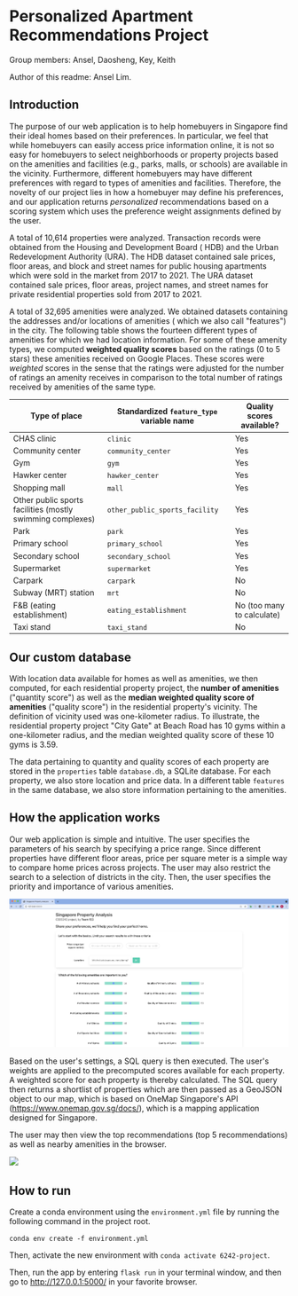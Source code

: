 # Personalized Apartment Recommendations Project

Group members: Ansel, Daosheng, Key, Keith

Author of this readme: Ansel Lim.

## Introduction

The purpose of our web application is to help homebuyers in Singapore find their ideal homes based on their preferences.
In particular, we feel that while homebuyers can easily access price information online, it is not so easy for
homebuyers to select neighborhoods or property projects based on the amenities and facilities (e.g., parks, malls, or
schools) are available in the vicinity. Furthermore, different homebuyers may have different preferences with regard to
types of amenities and facilities. Therefore, the novelty of our project lies in how a homebuyer may define his
preferences, and our application returns *personalized* recommendations based on a scoring system which uses the
preference weight assignments defined by the user.

A total of 10,614 properties were analyzed. Transaction records were obtained from the Housing and Development Board (
HDB) and the Urban Redevelopment Authority (URA). The HDB dataset contained sale prices, floor areas, and block and
street names for public housing apartments which were sold in the market from 2017 to 2021. The URA dataset contained
sale prices, floor areas, project names, and street names for private residential properties sold from 2017 to 2021.

A total of 32,695 amenities were analyzed. We obtained datasets containing the addresses and/or locations of amenities (
which we also call "features") in the city. The following table shows the fourteen different types of amenities for
which we had location information. For some of these amenity types, we computed **weighted quality scores** based on the
ratings (0 to 5 stars) these amenities received on Google Places. These scores were *weighted* scores in the sense that
the ratings were adjusted for the number of ratings an amenity receives in comparison to the total number of ratings
received by amenities of the same type.

| Type of place                                              | Standardized `feature_type` variable name | Quality scores available? |
|------------------------------------------------------------|-------------------------------------------| --- |
| CHAS clinic                                                | `clinic`                                  | Yes |
| Community center                                           | `community_center`                        | Yes |
| Gym                                                        | `gym`                                     | Yes |
| Hawker center                                              | `hawker_center`                           | Yes |
| Shopping mall                                              | `mall`                                    | Yes |
| Other public sports facilities (mostly swimming complexes) | `other_public_sports_facility`            | Yes |
| Park                                                       | `park`                                    | Yes |
| Primary school                                             | `primary_school`                          | Yes |
| Secondary school                                           | `secondary_school`                        | Yes |
| Supermarket                                                | `supermarket`                             | Yes |
| Carpark                                                    | `carpark`                                 | No |
| Subway (MRT) station                                       | `mrt`                                     | No |
| F&B (eating establishment)                                 | `eating_establishment`                    | No (too many to calculate) |
| Taxi stand                                                 | `taxi_stand`                              | No |

## Our custom database

With location data available for homes as well as amenities, we then computed, for each residential property project,
the **number of amenities** ("quantity score") as well as the **median weighted quality score of amenities** ("quality
score") in the residential property's vicinity. The definition of vicinity used was one-kilometer radius. To illustrate,
the residential property project "City Gate" at Beach Road has 10 gyms within a one-kilometer radius, and the median
weighted quality score of these 10 gyms is 3.59.

The data pertaining to quantity and quality scores of each property are stored in the `properties` table `database.db`,
a SQLite database. For each property, we also store location and price data. In a different table `features` in the same
database, we also store information pertaining to the amenities.

## How the application works

Our web application is simple and intuitive. The user specifies the parameters of his search by specifying a price
range. Since different properties have different floor areas, price per square meter is a simple way to compare home
prices across projects. The user may also restrict the search to a selection of districts in the city. Then, the user
specifies the priority and importance of various amenities.

![](docs/user_interface.png)

Based on the user's settings, a SQL query is then executed. The user's weights are applied to the precomputed scores
available for each property. A weighted score for each property is thereby calculated. The SQL query then returns a
shortlist of properties which are then passed as a GeoJSON object to our map, which is based on OneMap Singapore's
API (https://www.onemap.gov.sg/docs/), which is a mapping application designed for Singapore.

The user may then view the top recommendations (top 5 recommendations) as well as nearby amenities in the browser.

![](docs/mapping_example.png)

## How to run

Create a conda environment using the `environment.yml` file by running the following command in the project root.

```
conda env create -f environment.yml
```

Then, activate the new environment with `conda activate 6242-project`.

Then, run the app by entering `flask run` in your terminal window, and then go to http://127.0.0.1:5000/ in your
favorite browser.
